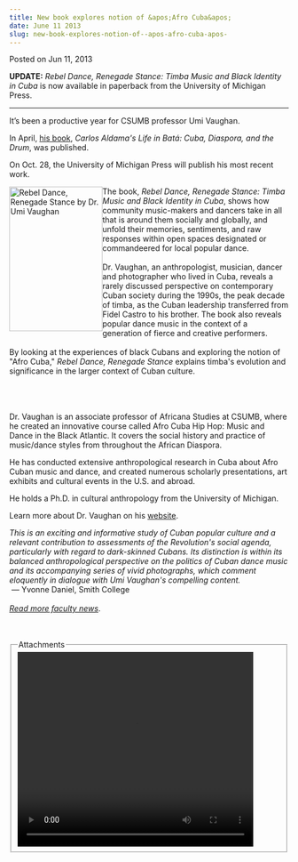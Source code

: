 ```yaml
---
title: New book explores notion of &apos;Afro Cuba&apos;
date: June 11 2013
slug: new-book-explores-notion-of--apos-afro-cuba-apos-
---
```





<span class="date">Posted on Jun 11, 2013    </span>
<p><strong>UPDATE:</strong> <em>Rebel Dance, Renegade Stance: Timba
Music and Black Identity in Cuba</em>&#xA0;is now available in
paperback from the University of Michigan Press.</p>
<hr>
<p>It&#x2019;s been a productive year for CSUMB professor Umi Vaughan.</p>
<p>In April, <a href="../../mar/15/new-book-traces-history-bata%CC%81-drumming.html" rel="nofollow">his book</a>, <em>Carlos Aldama&apos;s Life in Bat&#xE1;:
Cuba, Diaspora, and the Drum</em>, was published.</p>
<p>On Oct. 28, the University of Michigan Press will publish his
most recent work.</p>
<p><img alt="Rebel Dance, Renegade Stance by Dr. Umi Vaughan" src="http://news.csumb.edu/sites/default/files/65/attachments/news/images/umi_book_for_web.jpg" style="float:left; width:168px; height:260px">The book, <em>Rebel
Dance, Renegade Stance: Timba Music and Black Identity in
Cuba</em>, shows how community music-makers and dancers take in all
that is around them socially and globally, and unfold their
memories, sentiments, and raw responses within open spaces
designated or commandeered for local popular dance.<br>
<br>
Dr. Vaughan, an anthropologist, musician, dancer and photographer
who lived in Cuba, reveals a rarely discussed perspective on
contemporary Cuban society during the 1990s, the peak decade of
timba, as the Cuban leadership transferred from Fidel Castro to his
brother. The book also reveals popular dance music in the context
of a generation of fierce and creative performers.<br>
<br>
By looking at the experiences of black Cubans and exploring the
notion of &quot;Afro Cuba,&quot; <em>Rebel Dance, Renegade Stance</em>
explains timba&apos;s evolution and significance in the larger context
of Cuban culture.</br></br></br></br></img></p>
<p>Dr. Vaughan is an associate professor of Africana Studies at
CSUMB, where he&#xA0;created an&#xA0;innovative course called Afro
Cuba Hip Hop: Music and Dance in the Black Atlantic. It covers the
social history and practice of music/dance styles from throughout
the African Diaspora.</p>
<p>He has conducted extensive anthropological research in Cuba
about Afro Cuban music and dance, and created numerous scholarly
presentations, art exhibits and cultural events in the U.S. and
abroad.</p>
<p>He holds a Ph.D. in cultural anthropology from the University of
Michigan.</p>
<p>Learn more about Dr. Vaughan on his <a href="http://umiart.com" rel="nofollow">website</a>.&#xA0;</p>
<p><em>This is an exciting and informative study of Cuban popular
culture and a relevant contribution to assessments of the
Revolution&apos;s social agenda, particularly with regard to
dark-skinned Cubans. Its distinction is within its balanced
anthropological perspective on the politics of Cuban dance music
and its accompanying series of vivid photographs, which comment
eloquently in dialogue with Umi Vaughan&apos;s compelling
content.</em><br>
&#x2028;&#x2014; Yvonne Daniel, Smith College<br>
<br>
<em><a href="../../nov/25/faculty-highlights.html" rel="nofollow">Read more faculty news</a></em>.</br></br></br></p>
<fieldset class="fieldgroup group-attachments">
<legend>Attachments</legend>
<div class="field field-type-emvideo field-field-attach-video">
<div class="field-items">
<div class="field-item odd">
<div class="emvideo emvideo-video emvideo-youtube">
<div class="emfield-emvideo emfield-emvideo-youtube">
<div id="emvideo-youtube-flash-wrapper-1">
<!--<object type="application/x-shockwave-flash" height="350" width="425" data="http://www.youtube.com/v/Ua16dMpRZfM&amp;rel=0&amp;enablejsapi=1&amp;playerapiid=ytplayer&amp;fs=1" id="emvideo-youtube-flash-1">
          <param name="movie" value="http://www.youtube.com/v/Ua16dMpRZfM&amp;rel=0&amp;enablejsapi=1&amp;playerapiid=ytplayer&amp;fs=1" />
          <param name="allowScriptAccess" value="sameDomain"/>
          <param name="quality" value="best"/>
          <param name="allowFullScreen" value="true"/>
          <param name="bgcolor" value="#FFFFFF"/>
          <param name="scale" value="noScale"/>
          <param name="salign" value="TL"/>
          <param name="FlashVars" value="playerMode=embedded" />
          <param name="wmode" value="transparent" />
        </object>-->
<video controls="" width="425" height="350">
<source src="http://r20---sn-o097zne6.googlevideo.com/videoplayback?key=yt5&amp;ip=198.189.249.65&amp;dur=245.852&amp;pl=23&amp;itag=18&amp;mt=1422316994&amp;source=youtube&amp;sparams=dur,id,initcwndbps,ip,ipbits,itag,mm,ms,mv,pl,ratebypass,source,upn,expire&amp;mv=m&amp;ratebypass=yes&amp;ms=au&amp;mm=31&amp;signature=CD71E2DC664FB6D5A47B383570D2A8A45D8EF6EB.E761BE0D31C3155F2474085C4B9BD5644661D313&amp;id=o-AAdEp46AJuuJIE7ZKsYWsDcQ3xwIFSCqQLJIL53eyn82&amp;expire=1422338630&amp;sver=3&amp;upn=S9RNt_xNTx0&amp;initcwndbps=4503750&amp;fexp=900718,907263,916104,923368,927622,929821,930676,936121,9406392,941004,943917,947225,948124,952302,952605,952901,955301,957103,957105,957201,959701&amp;ipbits=0&amp;name=Ua16dMpRZfM" type="video/mp4"/></video></div>
</div>
</div>
</div>
</div>
</div>
</fieldset>
</hr>





